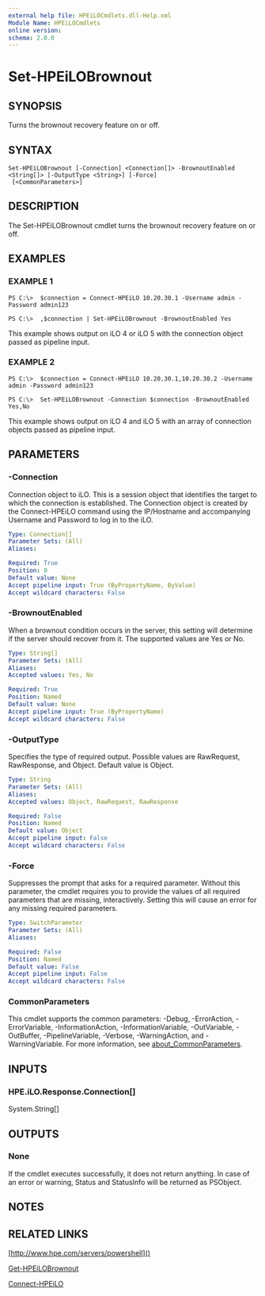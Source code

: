 ```yaml
---
external help file: HPEiLOCmdlets.dll-Help.xml
Module Name: HPEiLOCmdlets
online version:
schema: 2.0.0
---
```


# Set-HPEiLOBrownout

## SYNOPSIS
Turns the brownout recovery feature on or off.

## SYNTAX

```
Set-HPEiLOBrownout [-Connection] <Connection[]> -BrownoutEnabled <String[]> [-OutputType <String>] [-Force]
 [<CommonParameters>]
```

## DESCRIPTION
The Set-HPEiLOBrownout cmdlet turns the brownout recovery feature on or off.

## EXAMPLES

### EXAMPLE 1
```
PS C:\>  $connection = Connect-HPEiLO 10.20.30.1 -Username admin -Password admin123

PS C:\>  ,$connection | Set-HPEiLOBrownout -BrownoutEnabled Yes
```

This example shows output on iLO 4 or iLO 5 with the connection object passed as pipeline input.

### EXAMPLE 2
```
PS C:\>  $connection = Connect-HPEiLO 10.20.30.1,10.20.30.2 -Username admin -Password admin123

PS C:\>  Set-HPEiLOBrownout -Connection $connection -BrownoutEnabled Yes,No
```

This example shows output on iLO 4 and iLO 5 with an array of connection objects passed as pipeline input.

## PARAMETERS

### -Connection
Connection object to iLO.
This is a session object that identifies the target to which the connection is established.
The Connection object is created by the Connect-HPEiLO command using the IP/Hostname and accompanying Username and Password to log in to the iLO.

```yaml
Type: Connection[]
Parameter Sets: (All)
Aliases:

Required: True
Position: 0
Default value: None
Accept pipeline input: True (ByPropertyName, ByValue)
Accept wildcard characters: False
```

### -BrownoutEnabled
When a brownout condition occurs in the server, this setting will determine if the server should recover from it.
The supported values are Yes or No.

```yaml
Type: String[]
Parameter Sets: (All)
Aliases:
Accepted values: Yes, No

Required: True
Position: Named
Default value: None
Accept pipeline input: True (ByPropertyName)
Accept wildcard characters: False
```

### -OutputType
Specifies the type of required output.
Possible values are RawRequest, RawResponse, and Object.
Default value is Object.

```yaml
Type: String
Parameter Sets: (All)
Aliases:
Accepted values: Object, RawRequest, RawResponse

Required: False
Position: Named
Default value: Object
Accept pipeline input: False
Accept wildcard characters: False
```

### -Force
Suppresses the prompt that asks for a required parameter.
Without this parameter, the cmdlet requires you to provide the values of all required parameters that are missing, interactively.
Setting this will cause an error for any missing required parameters.

```yaml
Type: SwitchParameter
Parameter Sets: (All)
Aliases:

Required: False
Position: Named
Default value: False
Accept pipeline input: False
Accept wildcard characters: False
```

### CommonParameters
This cmdlet supports the common parameters: -Debug, -ErrorAction, -ErrorVariable, -InformationAction, -InformationVariable, -OutVariable, -OutBuffer, -PipelineVariable, -Verbose, -WarningAction, and -WarningVariable. For more information, see [about_CommonParameters](http://go.microsoft.com/fwlink/?LinkID=113216).

## INPUTS

### HPE.iLO.Response.Connection[]
System.String[]
## OUTPUTS

### None
If the cmdlet executes successfully, it does not return anything.
In case of an error or warning, Status and StatusInfo will be returned as PSObject.

## NOTES

## RELATED LINKS

[http://www.hpe.com/servers/powershell]()

[Get-HPEiLOBrownout]()

[Connect-HPEiLO]()

